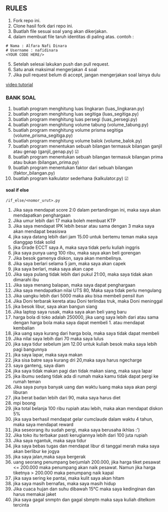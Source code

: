 ## RULES
1. Fork repo ini.
2. Clone hasil fork dari repo ini.
3. Buatlah file sesuai soal yang akan dikerjakan.
4. dalam membuat file taruh identitas di paling atas. contoh : 
```
# Nama : Alfara Nafi Dinara
# Username : nafidinara
<YOUR CODE HERE/>
```
5. Setelah selesai lakukan push dan pull request.
7. Satu anak maksimal mengerjakan 4 soal
8. Jika pull request belum di accept, jangan mengerjakan soal lainya dulu

[video tutorial](https://drive.google.com/file/d/1YCBIJManN2GU99DDMjdS3kLBac2JQtbO/view?usp=sharing)

### BANK SOAL
1. buatlah program menghitung luas lingkaran (luas_lingkaran.py)
2. buatlah program menghitung luas segitiga (luas_segitiga.py)
3. buatlah program menghitung luas persegi (luas_persegi.py)
4. buatlah program menghitung volume tabung (volume_tabung.py)
5. buatlah program menghitung volume prisma segitiga (volume_prisma_segitiga.py)
6. buatlah program menghitung volume balok (volume_balok.py)
7. buatlah program menentukan sebuah bilangan termasuk bilangan ganjil atau genap (ganjil_genap.py) ☑
8. buatlah program menentukan sebuah bilangan termasuk bilangan prima atau bukan (bilangan_prima.py)
8. buatlah program menentukan faktor dari sebuah bilangan (faktor_bilangan.py)
10. buatlah program kalkulator sederhana (kalkulator.py) ☑

#### soal if else
`/if_else/<nomor_urut>.py`
1. Jika saya mendapat score 2:0 dalam pertandingan ini, maka saya akan mendapatkan penghargaan
1. Jika umur lebih dari 17 maka boleh membuat KTP
1. Jika saya mendapat IPK lebih besar atau sama dengan 3 maka saya akan mendapat beasiswa
1. jika saya datang lebih dari jam 15.00 untuk bertemu teman maka saya dianggap tidak solid
1. jika Grade ECCT saya A, maka saya tidak perlu kuliah inggris
1. jika saya punya uang 100 ribu, maka saya akan beli gorengan
1. Jika besok gamenya diskon, saya akan membelinya.
1. Jika saya berlari selama 5 jam, maka saya akan capek
1. jika saya berlari, maka saya akan cape
1. Jika saya pulang tidak lebih dari pukul 21:00, maka saya tidak akan dimarahi ibu
1. Jika saya menang balapan, maka saya dapat penghargaan
1. Jika saya mendapatkan nilai UTS 80, Maka saya tidak perlu mengulang
1. Jika uangku lebih dari 5000 maka aku bisa membeli pensil itun
1. Jika Doni terbarak kereta atau Doni terlindas truk, maka Doni meninggal
1. jika besok libur, saya akan bangun siang
1. Jika laptop saya rusak, maka saya akan beli yang baru
1. harga bola di toko adalah 250000, jika uang saya lebih dari atau sama dengan harga bola maka saya dapat membeli 1. atau mendapat kembalian
1. jika uang saya kurang dari harga bola, maka saya tidak dapat membeli
1. Jika nilai saya lebih dari 70 maka saya lulus
1. jika saya tidur sebelum jam 12.00 untuk kuliah besok maka saya lebih pagi bangunnya
1. jika saya lapar, maka saya makan
1. jika sisa batre saya kurang dri 20,maka saya harus ngecharge
1. saya ganteng, saya diam
1. jika saya tidak makan pagi dan tidak makan siang, maka saya lapar
1. jika ibumu sedang tidak ada di rumah maka kamu tidak dapat pergi ke rumah teman
1. Jika saya punya banyak uang dan waktu luang maka saya akan pergi liburan
1. jika berat badan lebih dari 90, maka saya harus diet
1. mpi boong
1. jika total belanja 100 ribu rupiah atau lebih, maka akan mendapat diskon 5%
1. jika saya berhasil mendapat gelar cumclaude dalam waktu 4 tahun, maka saya mendapat reward
1. jika seseorang itu sudah pergi, maka saya berusaha ikhlas :')
1. Jika toko itu terbakar pasti kerugiannya lebih dari 100 juta rupiah
1. Jika saya ngantuk, maka saya tidur
1. jika saya bebas tugas dan mendapat libur di tanggal merah maka saya akan berlibur ke jogya
1. jika saya jalan,maka saya bergerak
1. uang seorang penumpang berjumlah 200.000, jika harga tiket pesawat <= 200.000 maka penumpang akan naik pesawat. Namun jika harga tiketnya > 200.000 maka penumpang  naik kapal
1. jika saya sering ke pantai, maka kulit saya akan hitam
1. jika saya masih bernafas, maka saya masih hidup
1. Jika cuaca hujan dan suhu dibawah 15°C maka saya kedinginan dan harus memakai jaket
1. jika saya  gagal snmptn dan gagal sbmptn maka saya kuliah ditelkom tercinta

